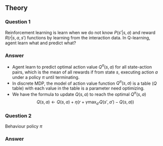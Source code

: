 ## **Theory**
### **Question 1**
Reinforcement learning is learn when we do not know $P(s'|s,a)$ and reward $R(r|s,a,s')$ functions by learning from the interaction data. In Q-learning, agent learn what and predict what?
### **Answer**

- Agent learn to predict optimal action value $Q^\pi(s,a)$ for all state-action pairs, which is the mean of all rewards if from state $s$, executing action $a$ under a policy $\pi$ until terminating. 
- In discrete MDP, the model of action value function $Q^\pi(s,a)$ is a table ($Q$ table) with each value in the table is a parameter need optimizing.
- We have the formula to update $Q(s,a)$ to reach the optimal $Q^\pi(s,a)$
$$
Q(s,a) \leftarrow Q(s,a) + \eta(r + \gamma \max_{a'} Q(s',a') - Q(s,a))
$$

### **Question 2**
Behaviour policy $\pi$

### **Answer**

